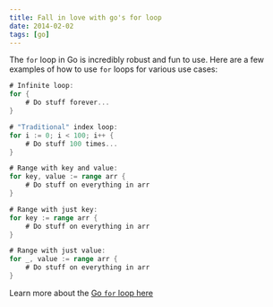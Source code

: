```yaml
---
title: Fall in love with go's for loop
date: 2014-02-02
tags: [go]
---
```


The `for` loop in Go is incredibly robust and fun to use. Here are a few examples of how to use `for` loops for various use cases:

```go
# Infinite loop:
for {
    # Do stuff forever...
}

# "Traditional" index loop:
for i := 0; i < 100; i++ {
    # Do stuff 100 times...
}

# Range with key and value:
for key, value := range arr {
    # Do stuff on everything in arr
}

# Range with just key:
for key := range arr {
    # Do stuff on everything in arr
}

# Range with just value:
for _, value := range arr {
    # Do stuff on everything in arr
}
```

Learn more about the [Go `for` loop here](http://golang.org/doc/effective_go.html#for)
